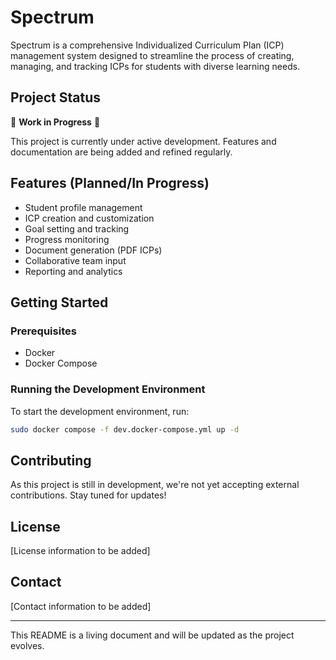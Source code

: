 # Spectrum

Spectrum is a comprehensive Individualized Curriculum Plan (ICP) management system designed to streamline the process of creating, managing, and tracking ICPs for students with diverse learning needs.

## Project Status

🚧 **Work in Progress** 🚧

This project is currently under active development. Features and documentation are being added and refined regularly.

## Features (Planned/In Progress)

- Student profile management
- ICP creation and customization
- Goal setting and tracking
- Progress monitoring
- Document generation (PDF ICPs)
- Collaborative team input
- Reporting and analytics

## Getting Started

### Prerequisites

- Docker
- Docker Compose

### Running the Development Environment

To start the development environment, run:

```bash
sudo docker compose -f dev.docker-compose.yml up -d
```

## Contributing

As this project is still in development, we're not yet accepting external contributions. Stay tuned for updates!

## License

[License information to be added]

## Contact

[Contact information to be added]

---

This README is a living document and will be updated as the project evolves.
